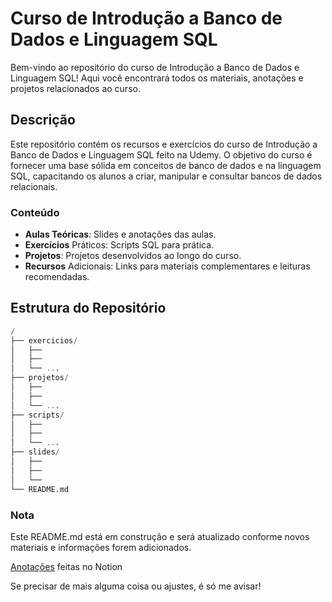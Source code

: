 # Curso de Introdução a Banco de Dados e Linguagem SQL
Bem-vindo ao repositório do curso de Introdução a Banco de Dados e Linguagem SQL! Aqui você encontrará todos os materiais, anotações e projetos relacionados ao curso.

## Descrição
Este repositório contém os recursos e exercícios do curso de Introdução a Banco de Dados e Linguagem SQL feito na Udemy. O objetivo do curso é fornecer uma base sólida em conceitos de banco de dados e na linguagem SQL, capacitando os alunos a criar, manipular e consultar bancos de dados relacionais.

### Conteúdo
- **Aulas Teóricas**: Slides e anotações das aulas.
- **Exercícios** Práticos: Scripts SQL para prática.
- **Projetos**: Projetos desenvolvidos ao longo do curso.
- **Recursos** Adicionais: Links para materiais complementares e leituras recomendadas.

## Estrutura do Repositório
```sql
/
├── exercicios/
│   ├── 
│   ├── 
│   └── ...
├── projetos/
│   ├── 
│   ├── 
│   └── ...
├── scripts/
│   ├── 
│   ├── 
│   └── ...
├── slides/
│   ├── 
│   ├── 
│   └── 
└── README.md
```
### Nota
Este README.md está em construção e será atualizado conforme novos materiais e informações forem adicionados.

[Anotações](https://colorful-salto-63e.notion.site/Introdu-o-a-Bancos-de-Dados-e-Linguagem-SQL-fceb111870e441d7a20bfe7474040fd3) feitas no Notion

Se precisar de mais alguma coisa ou ajustes, é só me avisar!
